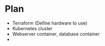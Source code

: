 # Plan

- Terraform (Define hardware to use)
- Kubernetes cluster
- Webserver container, database container
- 




